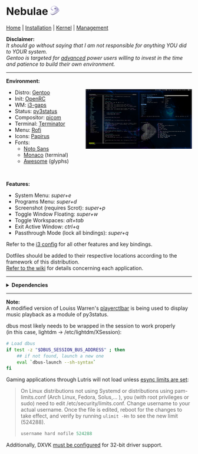 # Nebulae <img width="25" height="25" src="/gentoo-logo.png">

[Home](https://github.com/gabekiriakos/Nebulae) | [Installation](documentation/installation.md) | [Kernel](documentation/kernel.md) | [Management](documentation/management.md)

<b>Disclaimer:</b><br>
<i>It should go without saying that I am not responsible for anything YOU did to YOUR system. <br>
Gentoo is targeted for <ins>advanced</ins> power users willing to invest in the time and patience to build their own environment.</i>

---

<b>Environment:</b>
* Distro: [Gentoo](https://www.gentoo.org/) <img align="right" width="60%" height="60%" src="/screenshot.png">
* Init: [OpenRC](https://wiki.gentoo.org/wiki/Project:OpenRC)
* WM: [i3-gaps](https://github.com/Airblader/i3)
* Status: [py3status](https://github.com/ultrabug/py3status)
* Compositor: [picom](https://github.com/yshui/picom)
* Terminal: [Terminator](https://terminator-gtk3.readthedocs.io/en/latest/)
* Menu: [Rofi](https://github.com/davatorium/rofi)
* Icons: [Papirus](https://github.com/PapirusDevelopmentTeam/papirus-icon-theme)
* Fonts: 
   * [Noto Sans](https://packages.gentoo.org/packages/media-fonts/noto)
   * [Monaco](.fonts/monaco.ttf) (terminal)
   * [Awesome](https://packages.gentoo.org/packages/media-fonts/fontawesome) (glyphs)

<br>

<b>Features:</b>
* System Menu: <i>super+e</i>
* Programs Menu: <i>super+d</i>
* Screenshot (requires Scrot): <i>super+p</i>
* Toggle Window Floating: <i>super+w</i>
* Toggle Workspaces: <i>alt+tab</i>
* Exit Active Window: <i>ctrl+q</i>
* Passthrough Mode (lock all bindings): <i>super+q</i> <br>

Refer to the [i3 config](.config/i3/config) for all other features and key bindings.

Dotfiles should be added to their respective locations according to the framework of this distribution. <br>
[Refer to the wiki](https://wiki.gentoo.org/wiki/Main_Page) for details concerning each application.

---

<details>
<summary>
<b>Dependencies</b>
</summary>
<i>
  
```bash
app-admin/sudo
app-admin/sysklogd
app-editors/vim
app-editors/visual-studio-code
app-i18n/fcitx
app-i18n/fcitx-anthy
app-i18n/fcitx-configtool
app-misc/ranger
app-misc/screenfetch
app-portage/genlop
app-portage/gentoolkit
app-portage/layman
app-text/zathura
app-text/zathura-meta
app-vim/airline
app-vim/nerdtree
dev-python/dbus-python
dev-vcs/git
gnome-extra/nm-applet
lxde-base/lxappearance
media-fonts/fontawesome
media-fonts/noto
media-fonts/noto-emoji
media-gfx/ristretto
media-libs/libdvdnav
media-sound/alsa-utils
media-sound/cmus
media-sound/pasystray
media-sound/pavucontrol
media-sound/playerctl
media-sound/spotify
media-video/vlc
net-analyzer/traceroute
net-im/skypeforlinux
net-im/zoom
net-misc/chrony
net-misc/networkmanager
sys-boot/grub:2
sys-boot/os-prober
sys-fs/ncdu
sys-fs/ntfs3g
sys-fs/udiskie
sys-kernel/genkernel
sys-kernel/gentoo-sources
sys-kernel/linux-firmware
sys-process/htop
www-client/firefox
www-client/links
x11-base/xorg-x11
x11-misc/dunst
x11-misc/i3lock
x11-misc/lightdm
x11-misc/nitrogen
x11-misc/pcmanfm
x11-misc/picom
x11-misc/py3status
x11-misc/rofi
x11-terms/terminator
x11-themes/papirus-icon-theme
x11-wm/i3-gaps
```

</i>
</details>

---

<b>Note:</b><br>
A modified version of Louiss Warren's [playerctlbar](https://gist.github.com/louisswarren/d794ff91bdb02a248f5d60d52d1d0086) is being used to display music playback as a module of py3status.

dbus most likely needs to be wrapped in the session to work properly<br> 
(in this case, lightdm -> /etc/lightdm/XSession):

```bash
# Load dbus
if test -z "$DBUS_SESSION_BUS_ADDRESS" ; then
    ## if not found, launch a new one
    eval `dbus-launch --sh-syntax`
fi
```
Gaming applications through Lutris will not load unless [esync limits are set](https://github.com/lutris/docs/blob/master/HowToEsync.md):<br>
> On Linux distributions not using Systemd or distributions using pam-limits.conf (Arch Linux, Fedora, Solus,... ), you (with root privileges or sudo) need to edit /etc/security/limits.conf.
> Change username to your actual username. Once the file is edited, reboot for the changes to take effect, and verify by running `ulimit -Hn` to see the new limit (524288).
> 
> ```c
> username hard nofile 524288
> ```

Additionally, DXVK [must be configured](https://wiki.gentoo.org/wiki/DXVK) for 32-bit driver support.
